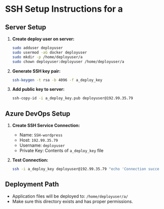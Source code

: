 # SSH Setup Instructions for a

## Server Setup

1. **Create deploy user on server:**
   ```bash
   sudo adduser deployuser
   sudo usermod -aG docker deployuser
   sudo mkdir -p /home/deployuser/a
   sudo chown deployuser:deployuser /home/deployuser/a
   ```

2. **Generate SSH key pair:**
   ```bash
   ssh-keygen -t rsa -b 4096 -f a_deploy_key
   ```

3. **Add public key to server:**
   ```bash
   ssh-copy-id -i a_deploy_key.pub deployuser@192.99.35.79
   ```

## Azure DevOps Setup

1. **Create SSH Service Connection:**
   - Name: `SSH-wordpress`
   - Host: `192.99.35.79`
   - Username: `deployuser`
   - Private Key: Contents of `a_deploy_key` file

2. **Test Connection:**
   ```bash
   ssh -i a_deploy_key deployuser@192.99.35.79 "echo 'Connection successful for a'"
   ```

## Deployment Path
- Application files will be deployed to: `/home/deployuser/a/`
- Make sure this directory exists and has proper permissions.

